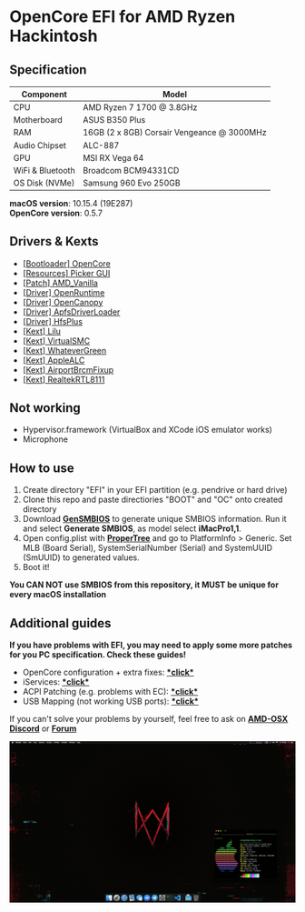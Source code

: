 # OpenCore EFI for AMD Ryzen Hackintosh

## Specification
| **Component** | **Model** |
| ------------- | --------- |
| CPU | AMD Ryzen 7 1700 @ 3.8GHz |
| Motherboard | ASUS B350 Plus |
| RAM | 16GB (2 x 8GB) Corsair Vengeance @ 3000MHz |
| Audio Chipset | ALC-887 |
| GPU | MSI RX Vega 64 |
| WiFi & Bluetooth | Broadcom BCM94331CD |
| OS Disk (NVMe) | Samsung 960 Evo 250GB |

**macOS version**: 10.15.4 (19E287)  
**OpenCore version**: 0.5.7  

## Drivers & Kexts
 - [[Bootloader] OpenCore](https://github.com/acidanthera/OpenCorePkg)
 - [[Resources] Picker GUI](https://github.com/acidanthera/OcBinaryData/tree/master/Resources)
 - [[Patch] AMD_Vanilla](https://github.com/AMD-OSX/AMD_Vanilla)
 - [[Driver] OpenRuntime](https://github.com/acidanthera/OpenCorePkg)
 - [[Driver] OpenCanopy](https://github.com/acidanthera/OpenCorePkg)
 - [[Driver] ApfsDriverLoader](https://github.com/acidanthera/AppleSupportPkg)
 - [[Driver] HfsPlus](https://github.com/acidanthera/OcBinaryData/blob/master/Drivers/HfsPlus.efi)
 - [[Kext] Lilu](https://github.com/acidanthera/Lilu)
 - [[Kext] VirtualSMC](https://github.com/acidanthera/VirtualSMC)
 - [[Kext] WhateverGreen](https://github.com/acidanthera/WhateverGreen)
 - [[Kext] AppleALC](https://github.com/acidanthera/AppleALC)
 - [[Kext] AirportBrcmFixup](https://github.com/acidanthera/AirportBrcmFixup)
 - [[Kext] RealtekRTL8111](https://bitbucket.org/RehabMan/os-x-realtek-network/downloads/)

## Not working
 - Hypervisor.framework (VirtualBox and XCode iOS emulator works)
 - Microphone

## How to use
  1. Create directory "EFI" in your EFI partition (e.g. pendrive or hard drive)
  2. Clone this repo and paste directiories "BOOT" and "OC" onto created directory
  3. Download [**GenSMBIOS**](https://github.com/corpnewt/GenSMBIOS) to generate unique SMBIOS information. Run it and select **Generate SMBIOS**, as model select **iMacPro1,1**.
  4. Open config.plist with [**ProperTree**](https://github.com/corpnewt/ProperTree) and go to PlatformInfo > Generic. Set MLB (Board Serial), SystemSerialNumber (Serial) and SystemUUID (SmUUID) to generated values.
  5. Boot it!  

**You CAN NOT use SMBIOS from this repository, it MUST be unique for every macOS installation**

## Additional guides
**If you have problems with EFI, you may need to apply some more patches for you PC specification. Check these guides!**
 - OpenCore configuration + extra fixes: [**\*click\***](https://khronokernel-2.gitbook.io/opencore-vanilla-desktop-guide/amd-config.plist/amd-config)
 - iServices: [**\*click\***](https://khronokernel-2.gitbook.io/opencore-vanilla-desktop-guide/extras/iservices)
 - ACPI Patching (e.g. problems with EC): [**\*click\***](https://khronokernel.github.io/Getting-Started-With-ACPI/)
 - USB Mapping (not working USB ports): [**\*click\***](https://usb-map.gitbook.io/project/)

If you can't solve your problems by yourself, feel free to ask on [**AMD-OSX Discord**](https://discord.gg/EfCYAJW) or [**Forum**](https://forum.amd-osx.com)  

![Screenshot](/screenshot.png?raw=true)
